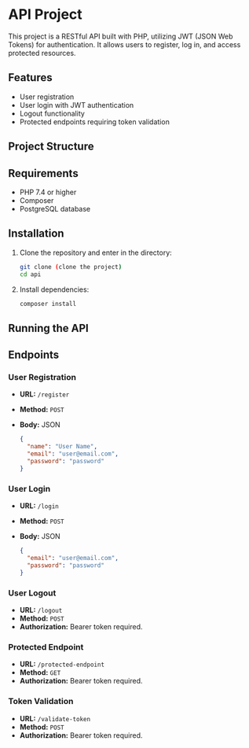 # API Project

This project is a RESTful API built with PHP, utilizing JWT (JSON Web Tokens) for authentication. It allows users to register, log in, and access protected resources.

## Features

- User registration
- User login with JWT authentication
- Logout functionality
- Protected endpoints requiring token validation

## Project Structure


## Requirements

- PHP 7.4 or higher
- Composer
- PostgreSQL database

## Installation

1. Clone the repository and enter in the directory:

   ```bash
   git clone (clone the project)
   cd api

2. Install dependencies:

   ```bash
   composer install

## Running the API

## Endpoints
### User Registration

- **URL:** `/register`
- **Method:** `POST`
- **Body:** JSON

  ```json
  {
    "name": "User Name",
    "email": "user@email.com",
    "password": "password"
  }

### User Login

- **URL:** `/login`
- **Method:** `POST`
- **Body:** JSON

  ```json
  {
    "email": "user@email.com",
    "password": "password"
  }

### User Logout

- **URL:** `/logout`
- **Method:** `POST`
- **Authorization:** Bearer token required.


### Protected Endpoint

- **URL:** `/protected-endpoint`
- **Method:** `GET`
- **Authorization:** Bearer token required.

### Token Validation

- **URL:** `/validate-token`
- **Method:** `POST`
- **Authorization:** Bearer token required.

